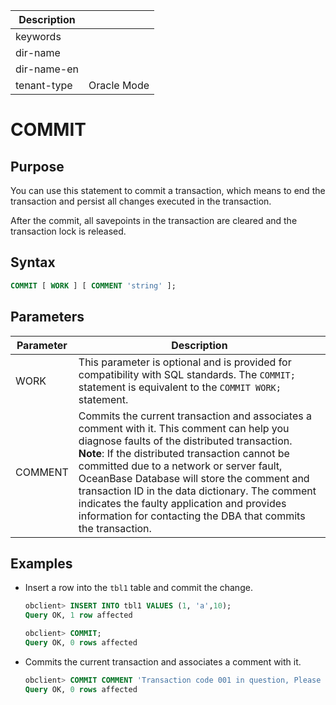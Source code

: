 | Description   |                 |
|---------------|-----------------|
| keywords      |                 |
| dir-name      |                 |
| dir-name-en   |                 |
| tenant-type   | Oracle Mode     |

# COMMIT

## Purpose

You can use this statement to commit a transaction, which means to end the transaction and persist all changes executed in the transaction.

After the commit, all savepoints in the transaction are cleared and the transaction lock is released.

## Syntax

```sql
COMMIT [ WORK ] [ COMMENT 'string' ];
```

## Parameters

| Parameter | Description |
|---------|-----------------------------------------------------------------------------------------------------------------------------------------------------------------------------------------------------------|
| WORK | This parameter is optional and is provided for compatibility with SQL standards. The `COMMIT;` statement is equivalent to the `COMMIT WORK;` statement.  |
| COMMENT | Commits the current transaction and associates a comment with it. This comment can help you diagnose faults of the distributed transaction.  <br>**Note**: If the distributed transaction cannot be committed due to a network or server fault, OceanBase Database will store the comment and transaction ID in the data dictionary. The comment indicates the faulty application and provides information for contacting the DBA that commits the transaction.  |

## Examples

* Insert a row into the `tbl1` table and commit the change.

   ```sql
   obclient> INSERT INTO tbl1 VALUES (1, 'a',10);
   Query OK, 1 row affected

   obclient> COMMIT;
   Query OK, 0 rows affected
   ```

* Commits the current transaction and associates a comment with it.

   ```sql
   obclient> COMMIT COMMENT 'Transaction code 001 in question, Please contact Zhang XX';
   Query OK, 0 rows affected
   ```
